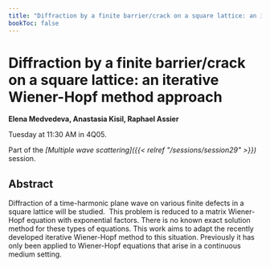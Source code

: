 ```yaml
---
title: "Diffraction by a finite barrier/crack on a square lattice: an iterative Wiener-Hopf method approach"
bookToc: false
---
```


# Diffraction by a finite barrier/crack on a square lattice: an iterative Wiener-Hopf method approach

**Elena Medvedeva, Anastasia Kisil, Raphael Assier**

Tuesday at 11:30 AM in 4Q05.

Part of the *[Multiple wave scattering]({{< relref "/sessions/session29" >}})* session.

## Abstract

Diffraction of a time-harmonic plane wave on various finite defects in a square lattice will be studied.  This problem is reduced to a matrix Wiener-Hopf equation with exponential factors. There is no known exact solution method for these types of equations. This work aims to adapt the recently developed iterative Wiener-Hopf method to this situation. Previously it has only been applied to Wiener-Hopf equations that arise in a continuous medium setting.


